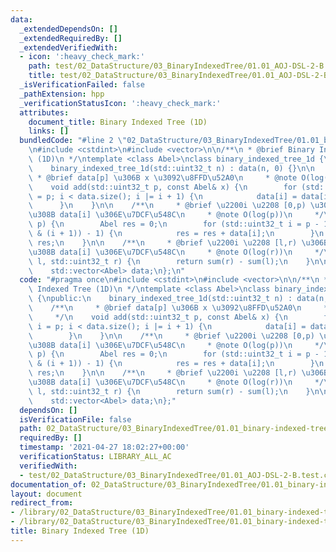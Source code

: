 ```yaml
---
data:
  _extendedDependsOn: []
  _extendedRequiredBy: []
  _extendedVerifiedWith:
  - icon: ':heavy_check_mark:'
    path: test/02_DataStructure/03_BinaryIndexedTree/01.01_AOJ-DSL-2-B.test.cpp
    title: test/02_DataStructure/03_BinaryIndexedTree/01.01_AOJ-DSL-2-B.test.cpp
  _isVerificationFailed: false
  _pathExtension: hpp
  _verificationStatusIcon: ':heavy_check_mark:'
  attributes:
    document_title: Binary Indexed Tree (1D)
    links: []
  bundledCode: "#line 2 \"02_DataStructure/03_BinaryIndexedTree/01.01_binary-indexed-tree-1d.hpp\"\
    \n#include <cstdint>\n#include <vector>\n\n/**\n * @brief Binary Indexed Tree\
    \ (1D)\n */\ntemplate <class Abel>\nclass binary_indexed_tree_1d {\npublic:\n\
    \    binary_indexed_tree_1d(std::uint32_t n) : data(n, 0) {}\n\n    /**\n    \
    \ * @brief data[p] \u306B x \u3092\u8FFD\u52A0\n     * @note O(log(p))\n     */\n\
    \    void add(std::uint32_t p, const Abel& x) {\n        for (std::uint32_t i\
    \ = p; i < data.size(); i |= i + 1) {\n            data[i] = data[i] + x;\n  \
    \      }\n    }\n\n    /**\n     * @brief \u2200i \u2208 [0,p) \u306B\u5BFE\u3059\
    \u308B data[i] \u306E\u7DCF\u548C\n     * @note O(log(p))\n     */\n    Abel sum(std::uint32_t\
    \ p) {\n        Abel res = 0;\n        for (std::uint32_t i = p - 1; ~i; i = (i\
    \ & (i + 1)) - 1) {\n            res = res + data[i];\n        }\n        return\
    \ res;\n    }\n\n    /**\n     * @brief \u2200i \u2208 [l,r) \u306B\u5BFE\u3059\
    \u308B data[i] \u306E\u7DCF\u548C\n     * @note O(log(r))\n     */\n    Abel sum(std::uint32_t\
    \ l, std::uint32_t r) {\n        return sum(r) - sum(l);\n    }\n\nprivate:\n\
    \    std::vector<Abel> data;\n};\n"
  code: "#pragma once\n#include <cstdint>\n#include <vector>\n\n/**\n * @brief Binary\
    \ Indexed Tree (1D)\n */\ntemplate <class Abel>\nclass binary_indexed_tree_1d\
    \ {\npublic:\n    binary_indexed_tree_1d(std::uint32_t n) : data(n, 0) {}\n\n\
    \    /**\n     * @brief data[p] \u306B x \u3092\u8FFD\u52A0\n     * @note O(log(p))\n\
    \     */\n    void add(std::uint32_t p, const Abel& x) {\n        for (std::uint32_t\
    \ i = p; i < data.size(); i |= i + 1) {\n            data[i] = data[i] + x;\n\
    \        }\n    }\n\n    /**\n     * @brief \u2200i \u2208 [0,p) \u306B\u5BFE\u3059\
    \u308B data[i] \u306E\u7DCF\u548C\n     * @note O(log(p))\n     */\n    Abel sum(std::uint32_t\
    \ p) {\n        Abel res = 0;\n        for (std::uint32_t i = p - 1; ~i; i = (i\
    \ & (i + 1)) - 1) {\n            res = res + data[i];\n        }\n        return\
    \ res;\n    }\n\n    /**\n     * @brief \u2200i \u2208 [l,r) \u306B\u5BFE\u3059\
    \u308B data[i] \u306E\u7DCF\u548C\n     * @note O(log(r))\n     */\n    Abel sum(std::uint32_t\
    \ l, std::uint32_t r) {\n        return sum(r) - sum(l);\n    }\n\nprivate:\n\
    \    std::vector<Abel> data;\n};"
  dependsOn: []
  isVerificationFile: false
  path: 02_DataStructure/03_BinaryIndexedTree/01.01_binary-indexed-tree-1d.hpp
  requiredBy: []
  timestamp: '2021-04-27 18:02:27+00:00'
  verificationStatus: LIBRARY_ALL_AC
  verifiedWith:
  - test/02_DataStructure/03_BinaryIndexedTree/01.01_AOJ-DSL-2-B.test.cpp
documentation_of: 02_DataStructure/03_BinaryIndexedTree/01.01_binary-indexed-tree-1d.hpp
layout: document
redirect_from:
- /library/02_DataStructure/03_BinaryIndexedTree/01.01_binary-indexed-tree-1d.hpp
- /library/02_DataStructure/03_BinaryIndexedTree/01.01_binary-indexed-tree-1d.hpp.html
title: Binary Indexed Tree (1D)
---
```

